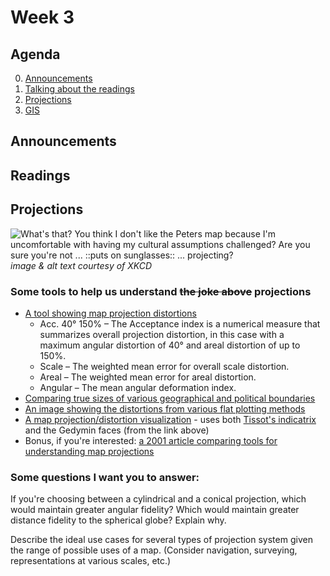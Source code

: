 # Week 3

## Agenda
0. [Announcements](#announcements)
1. [Talking about the readings](#readings)
2. [Projections](#projections)
3. [GIS](#gis)

## <span id="announcements">Announcements</span>

## <span id="readings">Readings</span>

## <span id="projections">Projections</span>

![What's that? You think I don't like the Peters map because I'm uncomfortable with having my cultural assumptions challenged?  Are you sure you're not ... ::puts on sunglasses:: ... projecting?](https://imgs.xkcd.com/comics/map_projections.png) *image &amp; alt text courtesy of XKCD*

### Some tools to help us understand ~~the joke above~~ projections
* [A tool showing map projection distortions](http://bl.ocks.org/syntagmatic/raw/ba569633d51ebec6ec6e/)
    * Acc. 40° 150% – The Acceptance index is a numerical measure that summarizes overall projection distortion, in this case with a maximum angular distortion of 40° and areal distortion of up to 150%.
    * Scale – The weighted mean error for overall scale distortion.
    * Areal – The weighted mean error for areal distortion.
    * Angular – The mean angular deformation index.
* [Comparing true sizes of various geographical and political boundaries](https://thetruesize.com/)
* [An image showing the distortions from various flat plotting methods](https://geoawesomeness.com/amazing-image-1921-will-explain-essence-map-projections/)
* [A map projection/distortion visualization](https://ncxiao.github.io/map-projections/index.html) - uses both [Tissot's indicatrix](https://www.esri.com/arcgis-blog/products/product/mapping/tissots-indicatrix-helps-illustrate-map-projection-distortion/) and the Gedymin faces (from the link above)
* Bonus, if you're interested: [a 2001 article comparing tools for understanding map projections](https://link.gale.com/apps/doc/A78393275/AONE?u=pitt92539&sid=AONE&xid=58f394ec)

### Some questions I want you to answer:

If you're choosing between a cylindrical and a conical projection, which would maintain greater angular fidelity? Which would maintain greater distance fidelity to the spherical globe? Explain why.

Describe the ideal use cases for several types of projection system given the range of possible uses of a map. (Consider navigation, surveying, representations at various scales, etc.)